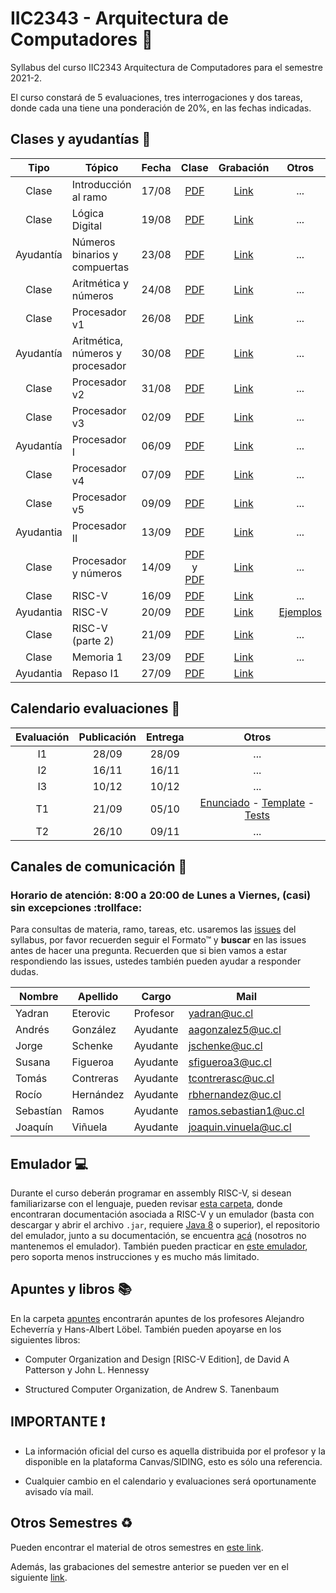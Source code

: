 # IIC2343 - Arquitectura de Computadores :abacus:

Syllabus del curso IIC2343 Arquitectura de Computadores para el semestre 2021-2. 

El curso constará de 5 evaluaciones, tres interrogaciones y dos tareas, donde cada una tiene una ponderación de 20%, en las fechas indicadas.

## Clases y ayudantías 🏫

| Tipo  | Tópico                             | Fecha        | Clase  | Grabación | Otros |
| :-:   | -                                  | :-:          | :-:    | :-:       | :-:   |
| Clase   | Introducción al ramo             | 17/08        |  [PDF](../../tree/master/Clases/00-presentation.pdf)  | [Link](https://drive.google.com/file/d/1l5in7s6GEZ05tGA8-FGFCv2w2lyNYfEg/view)  | ...   |
| Clase   | Lógica Digital         | 19/08        | [PDF](../../tree/master/Clases/01-Logica_Digital.pdf)  | [Link](https://drive.google.com/file/d/1KCKW-J6-cmE2OoRG2_cT68LZWzryywY-/view?usp=sharing)  | ...   |
| Ayudantía | Números binarios y compuertas | 23/08 | [PDF](https://github.com/IIC2343/Syllabus-2021-2-S1/blob/main/Ayudantias/Ayudant%C3%ADa%231.pdf)    | [Link](https://drive.google.com/drive/folders/1YNourSBCk6hASioBES9AyUBm9Hq-OS_Q?usp=sharing)       | ... |
| Clase   | Aritmética y números         | 24/08        | [PDF](../../tree/master/Clases/02-aritmértica&números.pdf)  | [Link](https://drive.google.com/file/d/1QN8SBEfHUTDWXJYApfndx1_1Z6VKSfLZ/view?usp=sharing) | ...   |
| Clase   | Procesador v1         | 26/08        | [PDF](../../tree/master/Clases/03-procesador-v1.pdf)  | [Link](https://drive.google.com/file/d/1EPzXh9Flr7SN89CIZBQFoCFlx43leImI/view?usp=sharing) | ...   |
| Ayudantía | Aritmética, números y procesador | 30/08 | [PDF](../../tree/master/Ayudantias/Ayudantia%232.pdf)    |  [Link](https://drive.google.com/file/d/1app7-Aoqb36ogvCb2ac91E1lZnDQdId9/view?usp=sharing)    | ... |
| Clase   | Procesador v2         | 31/08        | [PDF](../../tree/master/Clases/03-procesador-v1.pdf)  | [Link](https://drive.google.com/file/d/1z6FdWGemL_wrdX9CKRfll08r7WNunfIf/view?usp=sharing) | ...   |
| Clase   | Procesador v3         | 02/09        | [PDF](../../tree/master/Clases/03-procesador-v1.pdf)  | [Link](https://drive.google.com/file/d/15qlzjhOU-ibD0j2OuRZmqyfRiGgafgk-/view?usp=sharing) | ...   |
| Ayudantía | Procesador I | 06/09 | [PDF](https://github.com/IIC2343/Syllabus-2021-2-S1/blob/main/Ayudantias/Ayudant%C3%ADa%203%20(3).pdf) | [Link](https://drive.google.com/file/d/1zFhwi3sY607cIBe1Zqlyoc9N1VcaWxI0/view?usp=sharing) | ...   |
| Clase   | Procesador v4         | 07/09        | [PDF](../../tree/master/Clases/03-procesador-v1.pdf)  | [Link](https://drive.google.com/file/d/1MGq8cx0xFwTstrib8iieAjdofGmdeb04/view?usp=sharing) | ...   |
| Clase   | Procesador v5         | 09/09        | [PDF](../../tree/master/Clases/03-procesador-v1.pdf)  | [Link](https://drive.google.com/file/d/1OZwa9JdChx59N00kLl7oMyVrP5_YAtMB/view?usp=sharing) | ...   |
| Ayudantia | Procesador II | 13/09 | [PDF](https://github.com/IIC2343/Syllabus-2021-2-S1/blob/main/Ayudantias/Ayudantia%234.pdf) | [Link](https://drive.google.com/file/d/19rLbUdX4_n5nAavZJyjVYaMmGSXYuH_i/view?usp=sharing) | ... |
| Clase   | Procesador y números  | 14/09        | [PDF](../../tree/master/Clases/03-procesador-v1.pdf) y [PDF](../../tree/master/Clases/02-aritmértica&números.pdf)  | [Link](https://drive.google.com/file/d/1AOPGMDPlEJK7SB0hXq_QhQRFWoqtRuCc/view?usp=sharing) | ...   |
| Clase   | RISC-V  | 16/09        | [PDF](../../tree/master/Clases/04-InstruccionesRISC-V.pdf) | [Link](https://drive.google.com/file/d/1Xi0-MVcPhhdbe5VzQnrvjF5ghVcXewOE/view?usp=sharing) | ...   |
| Ayudantia | RISC-V | 20/09 | [PDF](https://github.com/IIC2343/Syllabus-2021-2-S1/blob/main/Ayudantias/Ayudantia%235.pdf) | [Link](https://drive.google.com/file/d/1WkjmRRtAXYHGT0x4qmeHztKBu43kcfWz/view?usp=sharing) | [Ejemplos](https://github.com/IIC2343/Syllabus-2021-2-S1/tree/main/Extras/AyRiscv)
| Clase   | RISC-V (parte 2) | 21/09        | [PDF](../../tree/master/Clases/05-InstruccionesRISC-V-p2.pdf) | [Link](https://drive.google.com/file/d/1Q_RE6obfmsc-5-4TXYqIO9ROBqMKQWYU/view?usp=sharing)  | ...   |
| Clase   | Memoria 1 | 23/09        | [PDF](../../tree/master/Clases/Memoria-I.pdf) | [Link](https://drive.google.com/file/d/1hr94T_xEZv8nLl_iUWOV6D2h0VIAgLep/view?usp=sharing) | ...   |
| Ayudantia | Repaso I1 | 27/09 | [PDF](https://github.com/IIC2343/Syllabus-2021-2-S1/blob/main/Ayudantias/Ayudantia_i1.pdf) | [Link](https://drive.google.com/file/d/1wS77UpHxcoUoFVCHXdG_hnFMy1ZWddyN/view?usp=sharing) | 

## Calendario evaluaciones 📄

| Evaluación | Publicación | Entrega | Otros |
| :-:        | :-:         | :-:     | :-:   |
| I1 | 28/09 | 28/09 | ... |
| I2 | 16/11 | 16/11 | ...|
| I3 | 10/12 | 10/12 | ...|
| T1 | 21/09 | 05/10 | [Enunciado](../../tree/master/Tareas/T1/Enunciado_T1_v2.pdf) - [Template](../../tree/master/Tareas/T1/template_T1.txt) - [Tests](../../tree/master/Tareas/T1/tests_bogo_nn.txt)|
| T2 | 26/10 | 09/11 | ...|

## Canales de comunicación 📩
    
### Horario de atención: 8:00 a 20:00 de Lunes a Viernes, (casi) sin excepciones :trollface:

Para consultas de materia, ramo, tareas, etc. usaremos las [issues](https://github.com/IIC2343/Syllabus-2021-2-S1/issues) del syllabus, por favor recuerden seguir el Formato™ y **buscar** en las issues antes de hacer una pregunta. Recuerden que si bien vamos a estar respondiendo las issues, ustedes también pueden ayudar a responder dudas.

| Nombre | Apellido | Cargo | Mail |
| --- | --- | --- | --- |
| Yadran | Eterovic | Profesor | yadran@uc.cl |
| Andrés | González | Ayudante | aagonzalez5@uc.cl |
| Jorge | Schenke | Ayudante | jschenke@uc.cl |
| Susana | Figueroa | Ayudante | sfigueroa3@uc.cl |
| Tomás | Contreras | Ayudante | tcontrerasc@uc.cl |
| Rocío | Hernández | Ayudante | rbhernandez@uc.cl |
| Sebastían | Ramos | Ayudante | ramos.sebastian1@uc.cl |
| Joaquín | Viñuela | Ayudante | joaquin.vinuela@uc.cl |

## Emulador 💻

Durante el curso deberán programar en assembly RISC-V, si desean familiarizarse con el lenguaje, pueden revisar [esta carpeta](../../tree/master/Emulador), donde encontraran documentación asociada a RISC-V y un emulador (basta con descargar y abrir el archivo `.jar`, requiere [Java 8](https://www.java.com/en/download/) o superior), el repositorio del emulador, junto a su documentación, se encuentra [acá](https://github.com/TheThirdOne/rars) (nosotros no mantenemos el emulador). También pueden practicar en [este emulador](https://www.cs.cornell.edu/courses/cs3410/2019sp/riscv/interpreter/), pero soporta menos instrucciones y es mucho más limitado.

## Apuntes y libros 📚

En la carpeta [apuntes](../../tree/master/Apuntes) encontrarán apuntes de los profesores Alejandro Echeverría y Hans-Albert Löbel. También pueden apoyarse en los siguientes libros:

- Computer Organization and Design [RISC-V Edition], de David A Patterson y John L. Hennessy

- Structured Computer Organization, de Andrew S. Tanenbaum

## IMPORTANTE ❗

- La información oficial del curso es aquella distribuida por el profesor y la disponible en la plataforma Canvas/SIDING, esto es sólo una referencia.

- Cualquier cambio en el calendario y evaluaciones será oportunamente avisado vía mail.


## Otros Semestres ♻

Pueden encontrar el material de otros semestres en [este link](https://github.com/IIC2343/Syllabus-anteriores).

Además, las grabaciones del semestre anterior se pueden ver en el siguiente [link](https://github.com/IIC2343/Syllabus-2021-2-S1/blob/main/grabaciones_2021_1.md).
